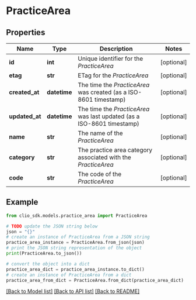 # PracticeArea


## Properties

Name | Type | Description | Notes
------------ | ------------- | ------------- | -------------
**id** | **int** | Unique identifier for the *PracticeArea* | [optional] 
**etag** | **str** | ETag for the *PracticeArea* | [optional] 
**created_at** | **datetime** | The time the *PracticeArea* was created (as a ISO-8601 timestamp) | [optional] 
**updated_at** | **datetime** | The time the *PracticeArea* was last updated (as a ISO-8601 timestamp) | [optional] 
**name** | **str** | The name of the *PracticeArea* | [optional] 
**category** | **str** | The practice area category associated with the *PracticeArea*  | [optional] 
**code** | **str** | The code of the *PracticeArea* | [optional] 

## Example

```python
from clio_sdk.models.practice_area import PracticeArea

# TODO update the JSON string below
json = "{}"
# create an instance of PracticeArea from a JSON string
practice_area_instance = PracticeArea.from_json(json)
# print the JSON string representation of the object
print(PracticeArea.to_json())

# convert the object into a dict
practice_area_dict = practice_area_instance.to_dict()
# create an instance of PracticeArea from a dict
practice_area_from_dict = PracticeArea.from_dict(practice_area_dict)
```
[[Back to Model list]](../README.md#documentation-for-models) [[Back to API list]](../README.md#documentation-for-api-endpoints) [[Back to README]](../README.md)


